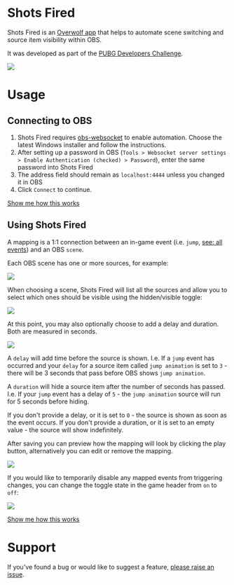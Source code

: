 # Shots Fired

Shots Fired is an [Overwolf app](https://www.overwolf.com/) that helps to automate scene switching and source item visibility within OBS.

It was developed as part of the [PUBG Developers Challenge](https://play.overwolf.com/pubg-dev-challenge/).

![](https://cldup.com/VJ48vOLCkW.png)

# Usage

## Connecting to OBS

1. Shots Fired requires [obs-websocket](https://github.com/Palakis/obs-websocket/releases) to enable automation. Choose the latest Windows installer and follow the instructions.
2. After setting up a password in OBS (`Tools > Websocket server settings > Enable Authentication (checked) > Password`), enter the same password into Shots Fired
3. The address field should remain as `localhost:4444` unless you changed it in OBS
4. Click `Connect` to continue.

[Show me how this works](https://www.youtube.com/watch?v=Dty4k_zGA74)

## Using Shots Fired

A mapping is a 1:1 connection between an in-game event (i.e. `jump`, [see: all events](http://developers.overwolf.com/game_events_status/game_events_status/)) and an OBS `scene`.

Each OBS scene has one or more sources, for example:

![](https://cldup.com/WXlGqnEXiQ.png)

When choosing a scene, Shots Fired will list all the sources and allow you to select which ones should be visible using the hidden/visible toggle:

![](https://cldup.com/Uj826wO2CE.png)

At this point, you may also optionally choose to add a delay and duration. Both are measured in seconds.

![](https://cldup.com/HREV9p6SwA.png)

A `delay` will add time before the source is shown. I.e. If a `jump` event has occurred and your `delay` for a source item called `jump animation` is set to `3` - there will be 3 seconds that pass before OBS shows `jump animation`.

A `duration` will hide a source item after the number of seconds has passed. I.e. If your `jump` event has a delay of `5` - the `jump animation` source will run for 5 seconds before hiding.

If you don't provide a delay, or it is set to `0` - the source is shown as soon as the event occurs.
If you don't provide a duration, or it is set to an empty value - the source will show indefinitely.

After saving you can preview how the mapping will look by clicking the play button, alternatively you can edit or remove the mapping.

![](https://cldup.com/QNQlb0wqHL.png)

If you would like to temporarily disable any mapped events from triggering changes, you can change the toggle state in the game header from `on` to `off`:

![](https://cldup.com/kuAqHl3XPc.png)

[Show me how this works](https://www.youtube.com/watch?v=g3Cr5wn0eKg)

# Support

If you've found a bug or would like to suggest a feature, [please raise an issue](https://github.com/artdevgame/shots-fired-support/issues).
